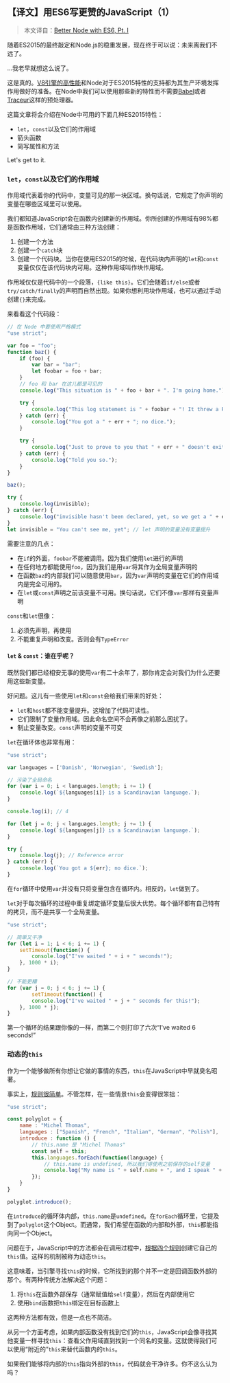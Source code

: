 ## 【译文】用ES6写更赞的JavaScript（1）

> 本文译自：[Better Node with ES6, Pt. I](https://scotch.io/tutorials/better-node-with-es6-pt-i)

随着ES2015的最终敲定和Node.js的稳重发展，现在终于可以说：未来离我们不远了。

...我老早就想这么说了。

这是真的。[V8引擎的高性能](http://v8project.blogspot.com/2016/03/v8-release-50.html)和Node对于ES2015特性的支持都为其生产环境发挥作用做好的准备。在Node中我们可以使用那些新的特性而不需要[Babel](https://babeljs.io/)或者[Traceur](https://github.com/google/traceur-compiler)这样的预处理器。

这篇文章将会介绍在Node中可用的下面几种ES2015特性：

  - `let`，`const`以及它们的作用域
  - 箭头函数
  - 简写属性和方法

Let's get to it.

### `let`，`const`以及它们的作用域

作用域代表着你的代码中，变量可见的那一块区域。换句话说，它规定了你声明的变量在哪些区域里可以使用。

我们都知道JavaScript会在函数内创建新的作用域。你所创建的作用域有98%都是函数作用域，它们通常由三种方法创建：

  1. 创建一个方法
  2. 创建一个`catch`块
  3. 创建一个代码块。当你在使用ES2015的时候，在代码块内声明的`let`和`const`变量仅仅在该代码块内可用。这种作用域叫作块作用域。

作用域仅仅是代码中的一个段落，`{like this}`。它们会随着`if/else`或者`try/catch/finally`的声明而自然出现。如果你想利用块作用域，也可以通过手动创建`{}`来完成。

来看看这个代码段：

```js
// 在 Node 中要使用严格模式
"use strict";

var foo = "foo";
function baz() {
    if (foo) {
        var bar = "bar";
        let foobar = foo + bar;
    }
    // foo 和 bar 在这儿都是可见的
    console.log("This situation is " + foo + bar + ". I'm going home.");

    try {
        console.log("This log statement is " + foobar + "! It threw a ReferenceError at me!");
    } catch (err) {
        console.log("You got a " + err + "; no dice.");
    }

    try {
        console.log("Just to prove to you that " + err + " doesn't exit outside of the above `catch` block.");
    } catch (err) {
        console.log("Told you so.");
    }
}

baz();

try {
    console.log(invisible);
} catch (err) {
    console.log("invisible hasn't been declared, yet, so we get a " + err);
}
let invisible = "You can't see me, yet"; // let 声明的变量没有变量提升
```

需要注意的几点：

  - 在`if`的外面，`foobar`不能被调用。因为我们使用`let`进行的声明
  - 在任何地方都能使用`foo`，因为我们是用`var`将其作为全局变量声明的
  - 在函数`baz`的内部我们可以随意使用`bar`，因为`var`声明的变量在它们的作用域内是完全可用的。
  - 在`let`或`const`声明之前该变量不可用。换句话说，它们不像`var`那样有变量声明

`const`和`let`很像：

  1. 必须先声明，再使用
  2. 不能重复声明和改变。否则会有`TypeError`

#### `let` & `const`：谁在乎呢？

既然我们都已经相安无事的使用`var`有二十余年了，那你肯定会对我们为什么还要用这些新变量。

好问题。这儿有一些使用`let`和`const`会给我们带来的好处：

  - `let`和`host`都不能变量提升。这增加了代码可读性。
  - 它们限制了变量作用域。因此命名空间不会再像之前那么困扰了。
  - 制止变量改变。`const`声明的变量不可变

`let`在循环体也非常有用：

```js
"use strict";

var languages = ['Danish', 'Norwegian', 'Swedish'];

// 污染了全局命名
for (var i = 0; i < languages.length; i += 1) {
    console.log(`${languages[i]} is a Scandinavian language.`);
}

console.log(i); // 4

for (let j = 0; j < languages.length; j += 1) {
    console.log(`${languages[j]} is a Scandinavian language.`);
}

try {
    console.log(j); // Reference error
} catch (err) {
    console.log(`You got a ${err}; no dice.`);
}
```

在`for`循环中使用`var`并没有只将变量包含在循环内。相反的，`let`做到了。

`let`对于每次循环的过程中重复绑定循环变量后很大优势。每个循环都有自己特有的拷贝，而不是共享一个全局变量。

```js
"use strict";

// 简单又干净
for (let i = 1; i < 6; i += 1) {
    setTimeout(function() {
        console.log("I've waited " + i + " seconds!");
    }, 1000 * i);
}

// 不能更糟
for (var j = 0; j < 6; j += 1) {
        setTimeout(function() {
        console.log("I've waited " + j + " seconds for this!");
    }, 1000 * j);
}
```

第一个循环的结果跟你像的一样，而第二个则打印了六次“I've waited 6 seconds!”

### 动态的`this`

作为一个能够做所有你想让它做的事情的东西，`this`在JavaScript中早就臭名昭著。

事实上，[规则很简单](https://github.com/getify/You-Dont-Know-JS/tree/master/this%20%26%20object%20prototypes)。不管怎样，在一些情景`this`会变得很笨拙：

```js
"use strict";

const polyglot = {
    name : "Michel Thomas",
    languages : ["Spanish", "French", "Italian", "German", "Polish"],
    introduce : function () {
        // this.name 是 "Michel Thomas"
        const self = this;
        this.languages.forEach(function(language) {
            // this.name is undefined, 所以我们得使用之前保存的self变量
            console.log("My name is " + self.name + ", and I speak " + language + ".");
        });
    }
}

polyglot.introduce();
```

在`introduce`的循环体内部，`this.name`是`undefined`。在`forEach`循环里，它提及到了`polyglot`这个Object。而通常，我们希望在函数的内部和外部，`this`都能指向同一个Object。

问题在于，JavaScript中的方法都会在调用过程中，[根据四个规则](https://github.com/getify/You-Dont-Know-JS/blob/master/this%20&%20object%20prototypes/ch2.md)创建它自己的`this`值。这样的机制被称为动态`this`。

这意味着，当引擎寻找`this`的时候，它所找到的那个并不一定是回调函数外部的那个。有两种传统方法解决这个问题：

  1. 将`this`在函数外部保存（通常赋值给`self`变量），然后在内部使用它
  2. 使用`bind`函数把`this`绑定在目标函数上

这两种方法都有效，但是一点也不简洁。

从另一个方面考虑，如果内部函数没有找到它们的`this`，JavaScript会像寻找其他变量一样寻找`this`：查看父作用域直到找到一个同名的变量。这就使得我们可以使用“附近的”`this`来替代函数内的`this`。

如果我们能够将内部的`this`指向外部的`this`，代码就会干净许多。你不这么认为吗？

